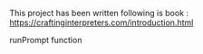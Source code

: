 This project has been written following is book : https://craftinginterpreters.com/introduction.html

runPrompt function
